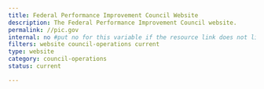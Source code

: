 ```yaml
---
title: Federal Performance Improvement Council Website
description: The Federal Performance Improvement Council website.
permalink: //pic.gov
internal: no #put no for this variable if the resource link does not live on CIO.gov
filters: website council-operations current
type: website
category: council-operations
status: current

---
```

